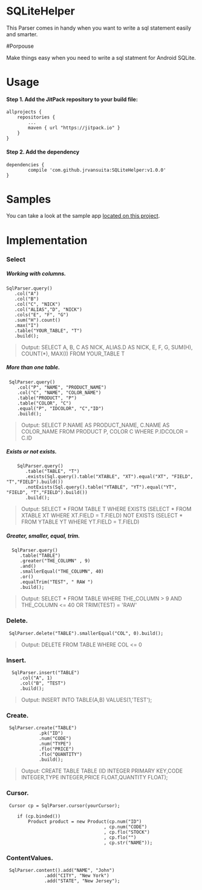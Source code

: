 # SQLiteHelper
This Parser comes in handy when you want to write a sql statement easily and smarter.

#Porpouse

Make things easy when you need to write a sql statment for Android SQLite.

# Usage

#### Step 1. Add the JitPack repository to your build file:

    allprojects {
		repositories {
			...
			maven { url "https://jitpack.io" }
		}
	}

#### Step 2. Add the dependency

    dependencies {
	        compile 'com.github.jrvansuita:SQLiteHelper:v1.0.0'
	}

# Samples
 You can take a look at the sample app [located on this project](/app/).

# Implementation

### Select

##### Working with columns.   

    SqlParser.query()
       .col("A")
       .col("B")
       .col("C", "NICK")
       .col("ALIAS","D", "NICK")
       .cols("E", "F", "G")
       .sum("H").count()
       .max("I")
       .table("YOUR_TABLE", "T")
       .build();

   > Output: SELECT A, B, C AS NICK, ALIAS.D AS NICK, E, F, G, SUM(H), COUNT(*), MAX(I) FROM  YOUR_TABLE T


##### More than one table.   

     SqlParser.query()
        .col("P", "NAME", "PRODUCT_NAME")
        .col("C", "NAME", "COLOR_NAME")
        .table("PRODUCT", "P")
        .table("COLOR", "C")
        .equal("P", "IDCOLOR", "C","ID")
        .build();

  > Output: SELECT P.NAME AS PRODUCT_NAME, C.NAME AS COLOR_NAME FROM PRODUCT P, COLOR C WHERE P.IDCOLOR = C.ID


##### Exists or not exists.   
   
        SqlParser.query()
           .table("TABLE", "T")
           .exists(Sql.query().table("XTABLE", "XT").equal("XT", "FIELD", "T","FIELD").build())
           .notExists(Sql.query().table("YTABLE", "YT").equal("YT", "FIELD", "T","FIELD").build())
           .build();
  
  > Output: SELECT  *  FROM  TABLE T WHERE  EXISTS (SELECT  *  FROM  XTABLE XT WHERE XT.FIELD = T.FIELD) NOT EXISTS (SELECT  *  FROM  YTABLE YT WHERE YT.FIELD = T.FIELD)
  
  
##### Greater, smaller, equal, trim.   
  
      SqlParser.query()
         .table("TABLE")
         .greater("THE_COLUMN" , 9)
         .and()
         .smallerEqual("THE_COLUMN", 40)
         .or()
         .equalTrim("TEST", " RAW ")
         .build();
       
   > Output: SELECT  *  FROM  TABLE WHERE THE_COLUMN > 9 AND THE_COLUMN <= 40 OR TRIM(TEST) = 'RAW'
       
### Delete.

     SqlParser.delete("TABLE").smallerEqual("COL", 0).build();     
     
   > Output: DELETE FROM TABLE WHERE COL <= 0
   
### Insert.
   
      SqlParser.insert("TABLE")
         .col("A", 1)
         .col("B", "TEST")
         .build();

> Output: INSERT INTO TABLE(A,B) VALUES(1,'TEST');
         
### Create.

     SqlParser.create("TABLE")
                .pk("ID")
                .num("CODE")
                .num("TYPE")
                .flo("PRICE")
                .flo("QUANTITY")
                .build();
                
  > Output: CREATE TABLE TABLE (ID INTEGER PRIMARY KEY,CODE INTEGER,TYPE INTEGER,PRICE FLOAT,QUANTITY FLOAT);

         
### Cursor.

     Cursor cp = SqlParser.cursor(yourCursor);

        if (cp.binded()) 
            Product product = new Product(cp.num("ID")
                                        , cp.num("CODE")
                                        , cp.flo("STOCK")
                                        , cp.flo("")
                                        , cp.str("NAME"));
                                        
                                        
### ContentValues.
       
	 SqlParser.content().add("NAME", "John")
		          .add("CITY", "New York")
        		  .add("STATE", "New Jersey");
        		  

